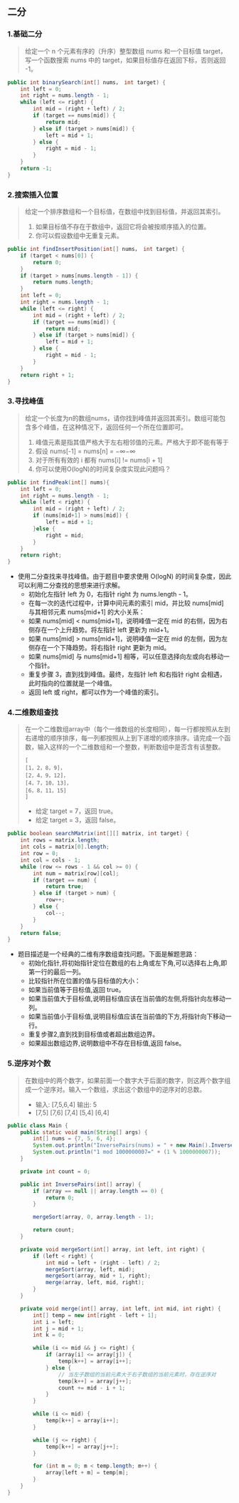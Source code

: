 ## 二分

### 1.基础二分

> 给定一个 n 个元素有序的（升序）整型数组 nums 和一个目标值 target，写一个函数搜索 nums 中的 target，如果目标值存在返回下标，否则返回 -1。

```java
public int binarySearch(int[] nums， int target) {
    int left = 0;
    int right = nums.length - 1;
    while (left <= right) {
        int mid = (right + left) / 2;
        if (target == nums[mid]) {
            return mid;
        } else if (target > nums[mid]) {
            left = mid + 1;
        } else {
            right = mid - 1;
        }
    }
    return -1;
}
```



### 2.搜索插入位置

> 给定一个排序数组和一个目标值，在数组中找到目标值，并返回其索引。
>
> 1. 如果目标值不存在于数组中，返回它将会被按顺序插入的位置。
> 2. 你可以假设数组中无重复元素。

```java
public int findInsertPosition(int[] nums， int target) {
    if (target < nums[0]) {
        return 0;
    }
    if (target > nums[nums.length - 1]) {
        return nums.length;
    }
    int left = 0;
    int right = nums.length - 1;
    while (left <= right) {
        int mid = (right + left) / 2;
        if (target == nums[mid]) {
            return mid;
        } else if (target > nums[mid]) {
            left = mid + 1;
        } else {
            right = mid - 1;
        }
    }
    return right + 1;
}
```



### 3.寻找峰值

> 给定一个长度为n的数组nums，请你找到峰值并返回其索引。数组可能包含多个峰值，在这种情况下，返回任何一个所在位置即可。
>
> 1. 峰值元素是指其值严格大于左右相邻值的元素。严格大于即不能有等于
> 2. 假设 nums[-1] = nums[n] = −∞−∞
> 3. 对于所有有效的 i 都有 nums[i] != nums[i + 1]
> 4. 你可以使用O(logN)的时间复杂度实现此问题吗？

```java
public int findPeak(int[] nums){
    int left = 0;
    int right = nums.length - 1;
    while (left < right) {
        int mid = (right + left) / 2;
        if (nums[mid+1] > nums[mid]) {
            left = mid + 1;
        }else {
            right = mid;
        }
    }
    return right;
}
```

- 使用二分查找来寻找峰值。由于题目中要求使用 O(logN) 的时间复杂度，因此可以利用二分查找的思想来进行求解。
   * 初始化左指针 left 为 0，右指针 right 为 nums.length - 1。
   * 在每一次的迭代过程中，计算中间元素的索引 mid，并比较 nums[mid] 与其相邻元素 nums[mid+1] 的大小关系：
   * 如果 nums[mid] < nums[mid+1]，说明峰值一定在 mid 的右侧，因为右侧存在一个上升趋势。将左指针 left 更新为 mid+1。
   * 如果 nums[mid] > nums[mid+1]，说明峰值一定在 mid 的左侧，因为左侧存在一个下降趋势。将右指针 right 更新为 mid。
   * 如果 nums[mid] 与 nums[mid+1] 相等，可以任意选择向左或向右移动一个指针。
   * 重复步骤 3，直到找到峰值。最终，左指针 left 和右指针 right 会相遇，此时指向的位置就是一个峰值。
   * 返回 left 或 right，都可以作为一个峰值的索引。



### 4.二维数组查找

> 在一个二维数组array中（每个一维数组的长度相同），每一行都按照从左到右递增的顺序排序，每一列都按照从上到下递增的顺序排序。请完成一个函数，输入这样的一个二维数组和一个整数，判断数组中是否含有该整数。
>
> ```
> [
> [1，2，8，9]，
> [2，4，9，12]，
> [4，7，10，13]，
> [6，8，11，15]
> ]
> ```
>
> * 给定 target = 7，返回 true。
> * 给定 target = 3，返回 false。

```java
public boolean searchMatrix(int[][] matrix, int target) {
    int rows = matrix.length;
    int cols = matrix[0].length;
    int row = 0;
    int col = cols - 1;
    while (row <= rows - 1 && col >= 0) {
        int num = matrix[row][col];
        if (target == num) {
            return true;
        } else if (target > num) {
            row++;
        } else {
            col--;
        }
    }
    return false;
}
```

-  题目描述是一个经典的二维有序数组查找问题。下面是解题思路：
   * 初始化指针,将初始指针定位在数组的右上角或左下角,可以选择右上角,即第一行的最后一列。
   * 比较指针所在位置的值与目标值的大小：
   * 如果当前值等于目标值,返回 true。
   * 如果当前值大于目标值,说明目标值应该在当前值的左侧,将指针向左移动一列。
   * 如果当前值小于目标值,说明目标值应该在当前值的下方,将指针向下移动一行。
   * 重复步骤2,直到找到目标值或者超出数组边界。
   * 如果超出数组边界,说明数组中不存在目标值,返回 false。



### 5.逆序对个数

> 在数组中的两个数字，如果前面一个数字大于后面的数字，则这两个数字组成一个逆序对。输入一个数组，求出这个数组中的逆序对的总数。
>
> -  输入: [7,5,6,4] 输出:  5 
> -  [7,5] [7,6] [7,4] [5,4] [6,4]

```java
public class Main {
    public static void main(String[] args) {
        int[] nums = {7, 5, 6, 4};
        System.out.println("InversePairs(nums) = " + new Main().InversePairs(nums));
        System.out.println("1 mod 1000000007=" + (1 % 1000000007));
    }

    private int count = 0;

    public int InversePairs(int[] array) {
        if (array == null || array.length == 0) {
            return 0;
        }

        mergeSort(array, 0, array.length - 1);

        return count;
    }

    private void mergeSort(int[] array, int left, int right) {
        if (left < right) {
            int mid = left + (right - left) / 2;
            mergeSort(array, left, mid);
            mergeSort(array, mid + 1, right);
            merge(array, left, mid, right);
        }
    }

    private void merge(int[] array, int left, int mid, int right) {
        int[] temp = new int[right - left + 1];
        int i = left;
        int j = mid + 1;
        int k = 0;

        while (i <= mid && j <= right) {
            if (array[i] <= array[j]) {
                temp[k++] = array[i++];
            } else {
                // 当左子数组的当前元素大于右子数组的当前元素时，存在逆序对
                temp[k++] = array[j++];
                count += mid - i + 1;
            }
        }

        while (i <= mid) {
            temp[k++] = array[i++];
        }

        while (j <= right) {
            temp[k++] = array[j++];
        }

        for (int m = 0; m < temp.length; m++) {
            array[left + m] = temp[m];
        }
    }
}
```

